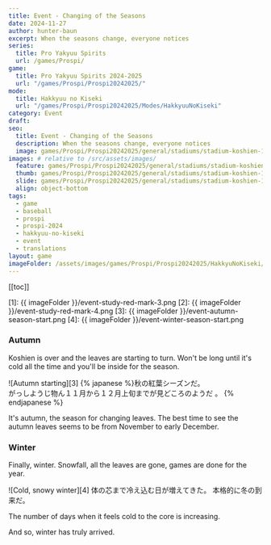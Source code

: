 ```yaml
---
title: Event - Changing of the Seasons
date: 2024-11-27
author: hunter-baun
excerpt: When the seasons change, everyone notices
series:
  title: Pro Yakyuu Spirits
  url: /games/Prospi/
game: 
  title: Pro Yakyuu Spirits 2024-2025
  url: "/games/Prospi/Prospi20242025/"
mode: 
  title: Hakkyuu no Kiseki
  url: "/games/Prospi/Prospi20242025/Modes/HakkyuuNoKiseki"
category: Event
draft: 
seo:
  title: Event - Changing of the Seasons
  description: When the seasons change, everyone notices
  image: games/Prospi/Prospi20242025/general/stadiums/stadium-koshien-1.png
images: # relative to /src/assets/images/
  feature: games/Prospi/Prospi20242025/general/stadiums/stadium-koshien-1.png
  thumb: games/Prospi/Prospi20242025/general/stadiums/stadium-koshien-1.png
  slide: games/Prospi/Prospi20242025/general/stadiums/stadium-koshien-1.png
  align: object-bottom
tags:
  - game
  - baseball
  - prospi
  - prospi-2024
  - hakkyuu-no-kiseki
  - event
  - translations
layout: game
imageFolder: /assets/images/games/Prospi/Prospi20242025/HakkyuNoKiseki/Events/Changing-Seasons
---
```

[[toc]]

[1]: {{ imageFolder }}/event-study-red-mark-3.png
[2]: {{ imageFolder }}/event-study-red-mark-4.png
[3]: {{ imageFolder }}/event-autumn-season-start.png
[4]: {{ imageFolder }}/event-winter-season-start.png

<article class="prose max-w-xl lg:max-w-4xl lg:prose-lg">

### Autumn
Koshien is over and the leaves are starting to turn. Won't be long until it's cold all the time and you'll be inside for the season.

![Autumn starting][3]
{% japanese %}秋の紅葉シーズンだ。<br />
がっしようじ物ん１１月から１２月上旬までが見どころのようだ 。
{% endjapanese %}

It's autumn, the season for changing leaves.
The best time to see the autumn leaves seems to be from November to early December.

### Winter
Finally, winter. Snowfall, all the leaves are gone, games are done for the year.

![Cold, snowy winter][4]
体の芯まで冷え込む日が増えてきた。
本格的に冬の到来だ。

The number of days when it feels cold to the core is increasing.

And so, winter has truly arrived.
</article>